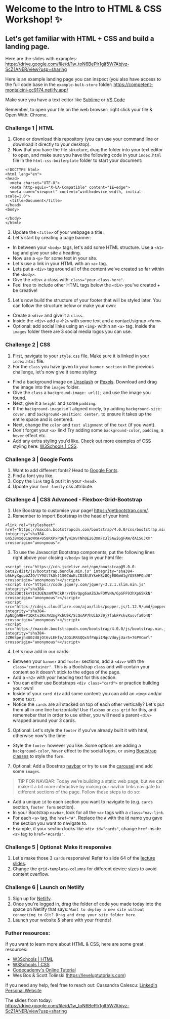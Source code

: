 # Welcome to the Intro to HTML & CSS Workshop! :sparkles:

## Let's get familiar with HTML + CSS and build a landing page.

Here are the slides with examples: https://drive.google.com/file/d/1w_toN6BePlr1glf5W7Abjvz-ScZ1ANER/view?usp=sharing

Here is an example landing page you can inspect (you also have access to the full code base in the `example-bulk-store` folder: https://competent-montalcini-cc9174.netlify.app/

Make sure you have a text editor like [Sublime](https://www.sublimetext.com/) or [VS Code](https://code.visualstudio.com/download)

Remember, to open your file on the web browser: right click your file & Open With: Chrome.

### Challenge 1 | HTML

1. Clone or download this repository (you can use your command line or download it directly to your desktop).
2. Now that you have the file structure, drag the folder into your text editor to open, and make sure you have the following code in your `index.html` file in the `html-css-boilerplate` folder to start your document:

```
<!DOCTYPE html>
<html lang="en">
<head>
  <meta charset="UTF-8">
  <meta http-equiv="X-UA-Compatible" content="IE=edge">
  <meta name="viewport" content="width=device-width, initial-scale=1.0">
  <title>Document</title>
</head>
<body>
  
</body>
</html>
```

3. Update the `<title>` of your webpage a title.
4. Let's start by creating a page banner:

- In between your `<body>` tags, let's add some HTML structure. Use a `<h1>` tag and give your site a heading.
- Now use a `<p>` for some text in your site.
- Let's use a link in your HTML with an `<a>` tag.
- Lets put a `<div>` tag around all of the content we've created so far within the `<body>`.
- Give the `<div>` a class with: `class="your-class-here"`.
- Feel free to include other HTML tags below the `<div>` you've created + be creative!

5. Let's now build the structure of your footer that will be styled later. You can follow the structure below or make your own:

- Create a `<div>` and give it a `class`.
- Inside the `<div>` add a `<h2>` with some text and a contact/signup `<form>`
- Optional: add social links using an `<img>` within an `<a>` tag. Inside the `images` folder there are 3 social media logos you can use.


### Challenge 2 | CSS
1. First, navigate to your `style.css` file. Make sure it is linked in your `index.html` file.
2. For the `class` you have given to your `banner section` in the previous challenge, let's now give it some styling:

- Find a background image on [Unsplash](www.unsplash.com) or [Pexels](https://www.pexels.com/). Download and drag the image into the `images` folder.
- Give the `class` a `background-image: url();` and use the image you found. 
- Next, give it a `height` and some `padding`.
- If the `background-image` isn't aligned nicely, try adding `background-size: cover;` and `background-position: center;` to ensure it takes up the entire space and is centered.
- Next, change the `color` and `text alignment` of the `text` (if you want).
- Don't forget your `<a>` link! Try adding some `background-color`, `padding`, a `hover` effect etc.
- Add any extra styling you'd like. Check out more examples of CSS styling here: [W3Schools | CSS](https://www.w3schools.com/css/).

### Challenge 3 | Google Fonts
1. Want to add different fonts? Head to [Google Fonts](https://fonts.google.com/).
2. Find a font you like.
3. Copy the `link` tag & put it in your `<head>`.
4. Update your `font-family` css attribute.

### Challenge 4 | CSS Advanced - Flexbox-Grid-Bootstrap
1. Use Boostrap to customise your page! https://getbootstrap.com/.
2. Remember to import Bootstrap in the head of your html:

```
<link rel="stylesheet" href="https://maxcdn.bootstrapcdn.com/bootstrap/4.0.0/css/bootstrap.min.css" integrity="sha384-Gn5384xqQ1aoWXA+058RXPxPg6fy4IWvTNh0E263XmFcJlSAwiGgFAW/dAiS6JXm" crossorigin="anonymous">
```

3. To use the Javascript Bootstrap components, put the following lines right above your closing `</body>` tag in your html file:

```
<script src="https://cdn.jsdelivr.net/npm/bootstrap@5.0.0-beta2/dist/js/bootstrap.bundle.min.js" integrity="sha384-b5kHyXgcpbZJO/tY9Ul7kGkf1S0CWuKcCD38l8YkeH8z8QjE0GmW1gYU5S9FOnJ0" crossorigin="anonymous"></script>
<script src="https://code.jquery.com/jquery-3.2.1.slim.min.js" integrity="sha384-KJ3o2DKtIkvYIK3UENzmM7KCkRr/rE9/Qpg6aAZGJwFDMVNA/GpGFF93hXpG5KkN" crossorigin="anonymous"></script>
<script src="https://cdnjs.cloudflare.com/ajax/libs/popper.js/1.12.9/umd/popper.min.js" integrity="sha384-ApNbgh9B+Y1QKtv3Rn7W3mgPxhU9K/ScQsAP7hUibX39j7fakFPskvXusvfa0b4Q" crossorigin="anonymous"></script>
<script src="https://maxcdn.bootstrapcdn.com/bootstrap/4.0.0/js/bootstrap.min.js" integrity="sha384-JZR6Spejh4U02d8jOt6vLEHfe/JQGiRRSQQxSfFWpi1MquVdAyjUar5+76PVCmYl" crossorigin="anonymous"></script>
```

4. Let's now add in our cards:

- Between your `banner` and `footer` sections, add a `<div>` with the `class="container"`. This is a Bootstrap `class` and will contain your content so it doesn't stick to the edges of the page.
- Add a `<h2>` with your heading text for this section.
- You can either use Bootstraps `<div class="card">` or practice building your own! 
- Inside of your `card div` add some content: you can add an `<img>` and/or some `text`.
- Notice the `cards` are all stacked on top of each other vertically? Let's put them all in one line horizontally! Use `flexbox` or `css grid` for this, and rememeber that in order to use either, you will need a parent `<div>` wrapped around your 3 cards.

5. Optional: Let's style the `footer` if you've already built it with html, otherwise now's the time:

- Style the `footer` however you like. Some options are adding a `background-color`, `hover` effect to the social logos, or using [Bootstrap classes](https://getbootstrap.com/docs/4.0/components/forms/#form-groups) to style the `form`.

7. Optional: Add a Boostrap [navbar](https://getbootstrap.com/docs/5.0/components/navbar/) or try to use the [carousel](https://getbootstrap.com/docs/5.0/components/carousel/) and add some `images`.

> TIP FOR NAVBAR: Today we're building a static web page, but we can make it a bit more interactive by making our navbar links navigate to different sections of the page. Follow these steps to do so:

- Add a unique `id` to each section you want to navigate to (e.g. `cards` section, `footer form` section).
- In your Bootstrap `navbar`, look for all the `<a>` tags with a `class="nav-link`.
- For each `<a>` tag, the `href="#"`. Replace the `#` with the id name you gave the section you want to navigate to.
- Example, if your section looks like `<div id="cards"`, change `href` inside `<a>` tag to `href="#cards"`.
 
### Challenge 5 | Optional: Make it responsive
1. Let's make those 3 `cards` responsive! Refer to slide 64 of the [lecture slides](https://drive.google.com/file/d/1w_toN6BePlr1glf5W7Abjvz-ScZ1ANER/view?usp=sharing).
2. Change the `grid-template-columns` for different device sizes to avoid content overflow.

### Challenge 6 | Launch on Netlify
1. Sign up for [Netlify](https://www.netlify.com/).
2. Once you're logged in, drag the folder of code you made today into the space on Netlify that says: `Want to deploy a new site without connecting to Git? Drag and drop your site folder here`.
3. Launch your website & share with your friends!

### Futher resources:
If you want to learn more about HTML & CSS, here are some great resources:

- [W3Schools | HTML](https://www.w3schools.com/tags/tag_img.asp)
- [W3Schools | CSS](https://www.w3schools.com/css/)
- [Codecademy's Online Tutorial](https://www.codecademy.com/catalog/language/html-css)
- Wes Bos & Scott Tolinski (https://leveluptutorials.com)

If you need any help, feel free to reach out:
Cassandra Calescu: [LinkedIn Personal Website](https://www.linkedin.com/in/cassandra-calescu/)

The slides from today: https://drive.google.com/file/d/1w_toN6BePlr1glf5W7Abjvz-ScZ1ANER/view?usp=sharing
